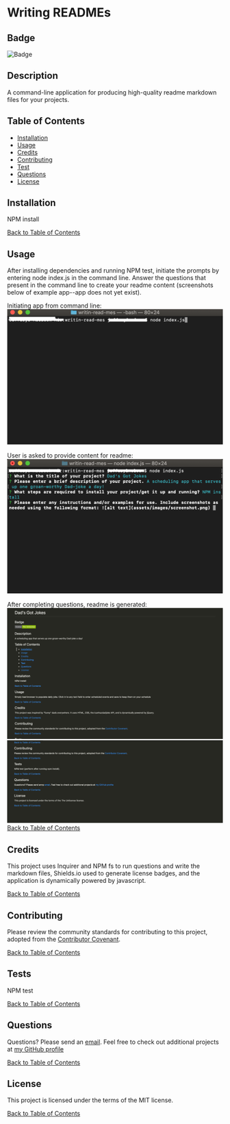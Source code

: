 # Writing READMEs

## Badge

![Badge](https://img.shields.io/badge/license-MIT-green.svg)

## Description

A command-line application for producing high-quality readme markdown files for your projects.

## Table of Contents

- [Installation](#Installation)
- [Usage](#Usage)
- [Credits](#Credits)
- [Contributing](#Contributing)
- [Test](#Tests)
- [Questions](#Questions)
- [License](#License)

## Installation

NPM install

[Back to Table of Contents](#table-of-contents)

## Usage

After installing dependencies and running NPM test, initiate the prompts by entering node index.js in the command line. Answer the questions that present in the command line to create your readme content (screenshots below of example app--app does not yet exist).

Initiating app from command line:
![Calling application](./assets/images/initiating-app.png)

User is asked to provide content for readme:
![inquirer questions](./assets/images/inquirer.png)

After completing questions, readme is generated:
![sample readme](./assets/images/readme1.png)
![sample readme](./assets/images/readme2.png)
[Back to Table of Contents](#table-of-contents)

## Credits

This project uses Inquirer and NPM fs to run questions and write the markdown files, Shields.io used to generate license badges, and the application is dynamically powered by javascript.

[Back to Table of Contents](#table-of-contents)

## Contributing

Please review the community standards for contributing to this project, adopted from the [Contributor Covenant](https://www.contributor-covenant.org/).

[Back to Table of Contents](#table-of-contents)

## Tests

NPM test

[Back to Table of Contents](#table-of-contents)

## Questions

Questions? Please send an [email](jennifer.nelson242@gmail.com). Feel free to check out additional projects at [my GitHub profile](https://github.com/jnel-221)

[Back to Table of Contents](#table-of-contents)

## License

This project is licensed under the terms of the MIT license.

[Back to Table of Contents](#table-of-contents)
